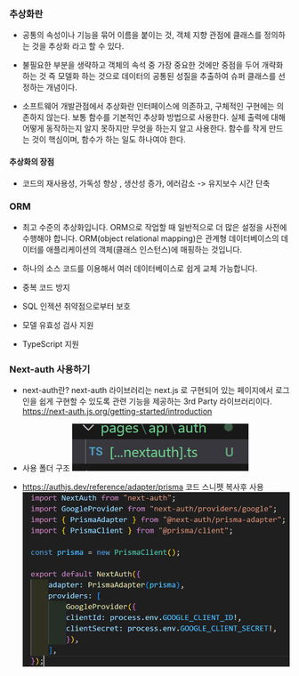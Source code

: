 ### 추상화란

- 공통의 속성이나 기능을 묶어 이름을 붙이는 것, 객체 지향 관점에 클래스를 정의하는 것을 추상화 라고 할 수 있다.

- 불필요한 부분을 생략하고 객체의 속석 중 가장 중요한 것에만 중점을 두어 개략화 하는 것
  즉 모델화 하는 것으로 데이터의 공통된 성질을 추출하여 슈퍼 클래스를 선정하는 개념이다.

- 소프트웨어 개발관점에서 추상화란 인터페이스에 의존하고, 구체적인 구현에는 의존하지 않는다.
  보통 함수를 기본적인 추상화 방법으로 사용한다.
  실제 출력에 대해 어떻게 동작하는지 알지 못하지만 무엇을 하는지 알고 사용한다.
  함수를 작게 만드는 것이 핵심이며, 함수가 하는 일도 하나여야 한다.

#### 추상화의 장점

- 코드의 재사용성, 가독성 향상 , 생산성 증가, 에러감소 -> 유지보수 시간 단축

### ORM

- 최고 수준의 추상화입니다. ORM으로 작업할 때 일반적으로 더 많은 설정을 사전에 수행해야 합니다. ORM(object relational mapping)은 관계형 데이터베이스의 데이터를 애플리케이션의 객체(클래스 인스턴스)에 매핑하는 것입니다.

- 하나의 소스 코드를 이용해서 여러 데이터베이스로 쉽게 교체 가능합니다.
- 중복 코드 방지
- SQL 인젝션 취약점으로부터 보호
- 모델 유효성 검사 지원
- TypeScript 지원

### Next-auth 사용하기

- next-auth란? next-auth 라이브러리는 next.js 로 구현되어 있는 페이지에서 로그인을 쉽게 구현할 수 있도록 관련 기능을 제공하는 3rd Party 라이브러리이다.  
  https://next-auth.js.org/getting-started/introduction

* 사용 폴더 구조 <img src='./noteImg/next-auth.png'/>

* https://authjs.dev/reference/adapter/prisma
  코드 스니펫 복사후 사용
  <img src='./noteImg/nextAuthUse.png'>
